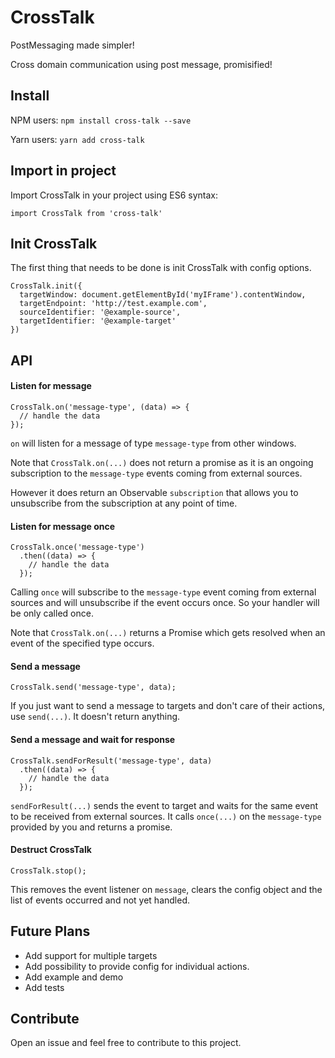 # CrossTalk
PostMessaging made simpler!

Cross domain communication using post message, promisified!

## Install
NPM users: `npm install cross-talk --save`

Yarn users: `yarn add cross-talk`

## Import in project

Import CrossTalk in your project using ES6 syntax:

`import CrossTalk from 'cross-talk'`


## Init CrossTalk
The first thing that needs to be done is init CrossTalk with config options.

```
CrossTalk.init({
  targetWindow: document.getElementById('myIFrame').contentWindow,
  targetEndpoint: 'http://test.example.com',
  sourceIdentifier: '@example-source',
  targetIdentifier: '@example-target'
})
```

## API
#### Listen for message

```
CrossTalk.on('message-type', (data) => {
  // handle the data
});
```
`on` will listen for a message of type `message-type` from other windows.

Note that `CrossTalk.on(...)` does not return a promise as it is an ongoing subscription to the `message-type` events coming from external sources.

However it does return an Observable `subscription` that allows you to unsubscribe from the subscription at any point of time.

#### Listen for message once
```
CrossTalk.once('message-type')
  .then((data) => {
    // handle the data
  });
```

Calling `once` will subscribe to the `message-type` event coming from external sources and will unsubscribe if the event occurs once. So your handler will be only called once. 

Note that `CrossTalk.on(...)` returns a Promise which gets resolved when an event of the specified type occurs.


#### Send a message
```
CrossTalk.send('message-type', data);
```

If you just want to send a message to targets and don't care of their actions, use `send(...)`. It doesn't return anything.


#### Send a message and wait for response
```
CrossTalk.sendForResult('message-type', data)
  .then((data) => {
    // handle the data
  });
```
`sendForResult(...)` sends the event to target and waits for the same event to be received from external sources. It calls `once(...)` on the `message-type` provided by you and returns a promise.


#### Destruct CrossTalk
```
CrossTalk.stop();
```

This removes the event listener on `message`, clears the config object and the list of events occurred and not yet handled.

## Future Plans

- Add support for multiple targets
- Add possibility to provide config for individual actions.
- Add example and demo
- Add tests

## Contribute
Open an issue and feel free to contribute to this project.

